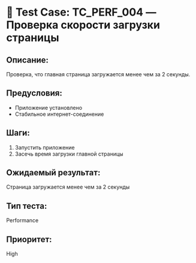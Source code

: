 # 🧪 Test Case: TC_PERF_004 — Проверка скорости загрузки страницы

## Описание:  
Проверка, что главная страница загружается менее чем за 2 секунды.

## Предусловия:  
- Приложение установлено  
- Стабильное интернет-соединение

## Шаги:
1. Запустить приложение  
2. Засечь время загрузки главной страницы

## Ожидаемый результат:  
Страница загружается менее чем за 2 секунды

## Тип теста:  
Performance

## Приоритет:  
High
